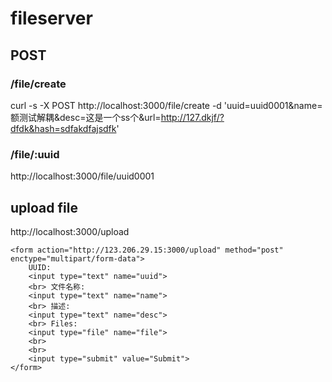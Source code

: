 # fileserver

## POST

### /file/create

curl -s -X POST http://localhost:3000/file/create -d 'uuid=uuid0001&name=额测试解耦&desc=这是一个ss个&url=http://127.dkjf/?dfdk&hash=sdfakdfajsdfk'

### /file/:uuid

http://localhost:3000/file/uuid0001

## upload file

http://localhost:3000/upload

    <form action="http://123.206.29.15:3000/upload" method="post" enctype="multipart/form-data">
        UUID:
        <input type="text" name="uuid">
        <br> 文件名称:
        <input type="text" name="name">
        <br> 描述:
        <input type="text" name="desc">
        <br> Files:
        <input type="file" name="file">
        <br>
        <br>
        <input type="submit" value="Submit">
    </form>

